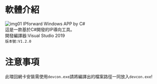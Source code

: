# 軟體介紹
![img01](https://github.com/jerome1103/ipforward/assets/87421348/c9faeb1f-07ee-45b6-b27f-608c0bc10335)
IPforward Windows APP by C#<br>
這是一款基於C#開發的IP導向工具。<br>
開發編譯器:Visual Studio 2019<br>
`版本號:V1.2.0`
# 注意事項
此環回網卡安裝需使用`devcon.exe`請將編譯出的檔案路徑一同放入`devcon.exe`!
